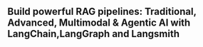 Build powerful RAG pipelines: Traditional, Advanced, Multimodal & Agentic AI with LangChain,LangGraph and Langsmith <br>
---